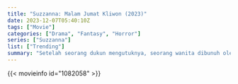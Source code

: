 ```yaml
---
title: "Suzzanna: Malam Jumat Kliwon (2023)"
date: 2023-12-07T05:40:10Z
tags: ["Movie"]
categories: ["Drama", "Fantasy", "Horror"]
series: ["Suzzanna"]
list: ["Trending"]
summary: "Setelah seorang dukun mengutuknya, seorang wanita dibunuh oleh sihir gelap dan dibangkitkan sebagai roh murka yang berusaha untuk bersatu kembali dengan bayinya yang baru lahir."
---
```


<mux-player stream-type="on-demand"
src="https://kp3d-my.sharepoint.com/personal/ryoo_kp3d_onmicrosoft_com/_layouts/15/download.aspx?share=ER8Idf5q6a5KtWDqxu5u21ABgHLJ0SpDwy8rBM3AdGOWnw" prefer-playback="mse" controls>

</mux-player>


{{< movieinfo id="1082058" >}}

<script src="https://cdn.jsdelivr.net/npm/@mux/mux-player"></script>

 <script type="application/ld+json ">
{
"@context": "https://schema.org/",
"@type": "VideoObject",
"name": "Suzzanna: Malam Jumat Kliwon (2023)",
"contentUrl": "https://stream.mux.com/KrROypLU1NqgdJ3nKdLJDTojWKgYiJk00fb01xPDEkAnQ.m3u8",
"thumbnailUrl": "https://asset-2.tstatic.net/palu/foto/bank/images/Official-Trailer-Extended-and-Uncut-Suzzanna-Malam-Jumat-Kliwon.jpg?width=314&fit_mode=preserve&time=25",
"uploadDate": "2023-12-07T05:40:10Z",
}

</script>
